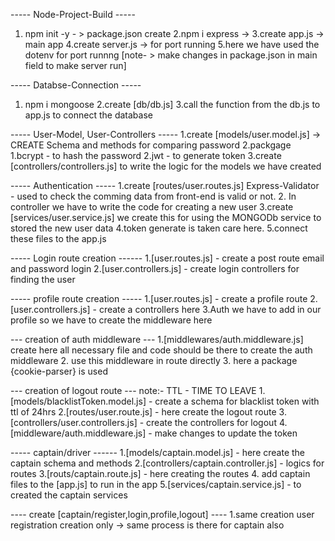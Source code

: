 ----- Node-Project-Build -----
1. npm init -y - > package.json create
2.npm i express -> 
3.create app.js -> main app
4.create server.js -> for port running
5.here we have used the dotenv for port runnng
[note- > make changes in package.json in main field to make server run]

----- Databse-Connection -----
1. npm i mongoose
2.create [db/db.js]
3.call the function from the db.js to app.js to connect the database

----- User-Model, User-Controllers -----
1.create [models/user.model.js] -> CREATE Schema and methods for comparing password
2.packgage 
    1.bcrypt - to hash the password 
    2.jwt - to generate token
    3.create [controllers/controllers.js] to write the logic for the models we have created

----- Authentication -----
1.create [routes/user.routes.js]
    Express-Validator - used to check the comming data from front-end is valid or not.
2. In controller we have to write the code for creating a new user 
3.create [services/user.service.js]
    we create this for using the MONGODb service to stored the new user data
4.token generate is taken care here.
5.connect these files to the app.js


----- Login route creation ------
1.[user.routes.js] - create a post route 
    email and password login
2.[user.controllers.js] - create login controllers for finding the user 

----- profile route creation -----
1.[user.routes.js] - create a profile route 
2.[user.controllers.js] - create a controllers here 
3.Auth we have to add in our profile so we have to create the middleware here

--- creation of auth middleware ---
1.[middlewares/auth.middleware.js] create 
    here all necessary file and code should be there to create the auth middleware
2. use this middleware in route directly
3. here a package {cookie-parser} is used 

--- creation of logout route ---
note:- TTL - TIME TO LEAVE
1.[models/blacklistToken.model.js] - create a schema for blacklist token with ttl of 24hrs
2.[routes/user.route.js] - here create the logout route
3.[controllers/user.controllers.js] - create the controllers for logout
4.[middleware/auth.middleware.js] - make changes to update the token 


----- captain/driver  ------
1.[models/captain.model.js] - here create the captain schema and methods
2.[controllers/captain.controller.js] - logics for routes
3.[routs/captain.route.js] - here creating the routes
4. add captain files to the [app.js] to run in the app
5.[services/captain.service.js] - to created the captain services

---- create [captain/register,login,profile,logout] ----
1.same creation user registration creation only
-> same process is there for captain also
